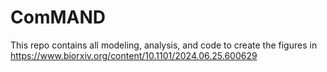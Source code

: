 # ComMAND

This repo contains all modeling, analysis, and code to create the figures in https://www.biorxiv.org/content/10.1101/2024.06.25.600629
